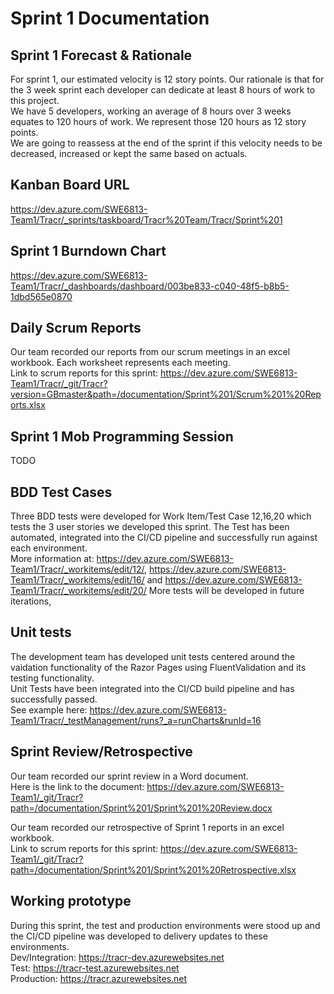 # Sprint 1 Documentation

## Sprint 1 Forecast & Rationale
For sprint 1, our estimated velocity is 12 story points. Our rationale is that for the 3 week sprint each developer can dedicate at least 8 hours of work to this project.  
We have 5 developers, working an average of 8 hours over 3 weeks equates to 120 hours of work. We represent those 120 hours as 12 story points.  
We are going to reassess at the end of the sprint if this velocity needs to be decreased, increased or kept the same based on actuals.

## Kanban Board URL
https://dev.azure.com/SWE6813-Team1/Tracr/_sprints/taskboard/Tracr%20Team/Tracr/Sprint%201

## Sprint 1 Burndown Chart
https://dev.azure.com/SWE6813-Team1/Tracr/_dashboards/dashboard/003be833-c040-48f5-b8b5-1dbd565e0870

## Daily Scrum Reports
Our team recorded our reports from our scrum meetings in an excel workbook. Each worksheet represents each meeting.  
Link to scrum reports for this sprint: https://dev.azure.com/SWE6813-Team1/Tracr/_git/Tracr?version=GBmaster&path=/documentation/Sprint%201/Scrum%201%20Reports.xlsx

## Sprint 1 Mob Programming Session
TODO

## BDD Test Cases
Three BDD tests were developed for Work Item/Test Case 12,16,20 which tests the 3 user stories we developed this sprint. The Test has been automated, integrated into the CI/CD pipeline and successfully run against each environment.  
More information at: https://dev.azure.com/SWE6813-Team1/Tracr/_workitems/edit/12/, https://dev.azure.com/SWE6813-Team1/Tracr/_workitems/edit/16/ and https://dev.azure.com/SWE6813-Team1/Tracr/_workitems/edit/20/
More tests will be developed in future iterations,

## Unit tests
The development team has developed unit tests centered around the vaidation functionality of the Razor Pages using FluentValidation and its testing functionality.  
Unit Tests have been integrated into the CI/CD build pipeline and has successfully passed.  
See example here: https://dev.azure.com/SWE6813-Team1/Tracr/_testManagement/runs?_a=runCharts&runId=16

## Sprint Review/Retrospective
Our team recorded our sprint review in a Word document.  
Here is the link to the document: https://dev.azure.com/SWE6813-Team1/_git/Tracr?path=/documentation/Sprint%201/Sprint%201%20Review.docx 
  
Our team recorded our retrospective of Sprint 1 reports in an excel workbook.  
Link to scrum reports for this sprint: https://dev.azure.com/SWE6813-Team1/_git/Tracr?path=/documentation/Sprint%201/Sprint%201%20Retrospective.xlsx

## Working prototype
During this sprint, the test and production environments were stood up and the CI/CD pipeline was developed to delivery updates to these environments.  
Dev/Integration: https://tracr-dev.azurewebsites.net    
Test: https://tracr-test.azurewebsites.net  
Production: https://tracr.azurewebsites.net